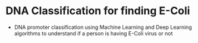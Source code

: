 # DNA Classification for finding E-Coli 

- DNA promoter classification using Machine Learning and Deep Learning algorithms to understand if a person is having E-Coli virus or not
